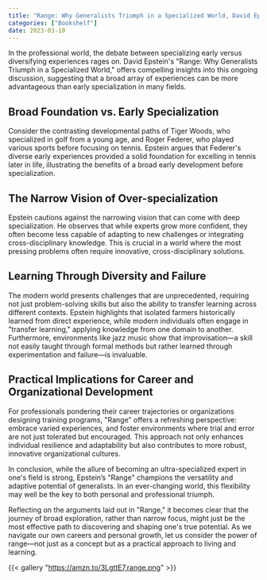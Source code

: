 ```yaml
---
title: "Range: Why Generalists Triumph in a Specialized World, David Epstein, 2020"
categories: ["Bookshelf"]
date: 2023-03-10
---
```


In the professional world, the debate between specializing early versus diversifying experiences rages on. David Epstein's "Range: Why Generalists Triumph in a Specialized World," offers compelling insights into this ongoing discussion, suggesting that a broad array of experiences can be more advantageous than early specialization in many fields.

## Broad Foundation vs. Early Specialization

Consider the contrasting developmental paths of Tiger Woods, who specialized in golf from a young age, and Roger Federer, who played various sports before focusing on tennis. Epstein argues that Federer's diverse early experiences provided a solid foundation for excelling in tennis later in life, illustrating the benefits of a broad early development before specialization.

## The Narrow Vision of Over-specialization

Epstein cautions against the narrowing vision that can come with deep specialization. He observes that while experts grow more confident, they often become less capable of adapting to new challenges or integrating cross-disciplinary knowledge. This is crucial in a world where the most pressing problems often require innovative, cross-disciplinary solutions.

## Learning Through Diversity and Failure

The modern world presents challenges that are unprecedented, requiring not just problem-solving skills but also the ability to transfer learning across different contexts. Epstein highlights that isolated farmers historically learned from direct experience, while modern individuals often engage in "transfer learning," applying knowledge from one domain to another. Furthermore, environments like jazz music show that improvisation—a skill not easily taught through formal methods but rather learned through experimentation and failure—is invaluable.

## Practical Implications for Career and Organizational Development

For professionals pondering their career trajectories or organizations designing training programs, "Range" offers a refreshing perspective: embrace varied experiences, and foster environments where trial and error are not just tolerated but encouraged. This approach not only enhances individual resilience and adaptability but also contributes to more robust, innovative organizational cultures.

In conclusion, while the allure of becoming an ultra-specialized expert in one's field is strong, Epstein’s "Range" champions the versatility and adaptive potential of generalists. In an ever-changing world, this flexibility may well be the key to both personal and professional triumph.

Reflecting on the arguments laid out in "Range," it becomes clear that the journey of broad exploration, rather than narrow focus, might just be the most effective path to discovering and shaping one's true potential. As we navigate our own careers and personal growth, let us consider the power of range—not just as a concept but as a practical approach to living and learning.

{{< gallery "https://amzn.to/3LgttE7,range.png" >}}

